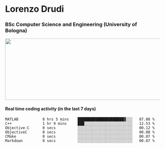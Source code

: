 # Lorenzo Drudi
### BSc Computer Science and Engineering (University of Bologna)

<img src="https://github-readme-stats-lorenzodrudi.vercel.app/api?username=LorenzoDrudi&count_private=true&show_icons=true&theme=gruvbox" height=200px width=550px>

<!---Use wakatime plugins to track the coding time--->
#### Real time coding activity (in the last 7 days)
<!--START_SECTION:waka-->

```text
MATLAB           8 hrs 5 mins    █████████████████████▓░░░   87.08 %
C++              1 hr 9 mins     ███░░░░░░░░░░░░░░░░░░░░░░   12.53 %
Objective-C      0 secs          ░░░░░░░░░░░░░░░░░░░░░░░░░   00.12 %
ObjectiveC       0 secs          ░░░░░░░░░░░░░░░░░░░░░░░░░   00.08 %
CMake            0 secs          ░░░░░░░░░░░░░░░░░░░░░░░░░   00.07 %
Markdown         0 secs          ░░░░░░░░░░░░░░░░░░░░░░░░░   00.07 %
```

<!--END_SECTION:waka-->
